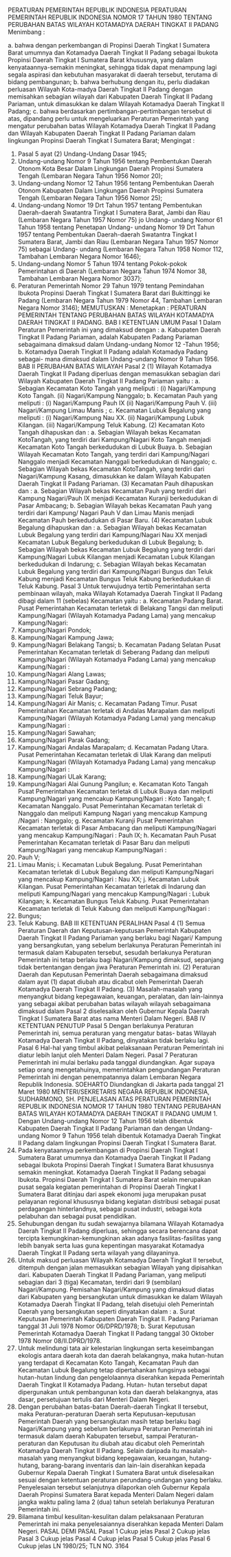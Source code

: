  PERATURAN PEMERINTAH REPUBLIK INDONESIA PERATURAN PEMERINTAH REPUBLIK INDONESIA NOMOR 17 TAHUN 1980 TENTANG PERUBAHAN BATAS WILAYAH KOTAMADYA DAERAH TINGKAT II PADANG
Menimbang :

a. bahwa dengan perkembangan di Propinsi Daerah Tingkat I Sumatera Barat umumnya dan Kotamadya Daerah Tingkat II Padang sebagai lbukota Propinsi Daerah Tingkat I Sumatera Barat khususnya, yang dalam kenyataannya-semakin meningkat, sehingga tidak dapat menampung lagi segala aspirasi dan kebutuhan masyarakat di daerah tersebut, terutama di bidang pembangunan;
b. bahwa berhubung dengan itu, perlu diadakan perluasan Wilayah Kota-madya Daerah Tingkat II Padang dengan memisahkan sebagian wilayah dari Kabupaten Daerah Tingkat II Padang Pariaman, untuk dimasukkan ke dalam Wilayah Kotamadya Daerah Tingkat II Padang;
c. bahwa berdasarkan pertimbangan-pertimbangan tersebut di atas, dipandang perlu untuk mengeluarkan Peraturan Pemerintah yang mengatur perubahan batas Wilayah Kotamadya Daerah Tingkat II Padang dan Wilayah Kabupaten Daerah Tingkat II Padang Pariaman dalam lingkungan Propinsi Daerah Tingkat I Sumatera Barat;
Mengingat :

1. Pasal 5 ayat (2) Undang-Undang Dasar 1945;
2. Undang-undang Nomor 9 Tahun 1956 tentang Pembentukan Daerah Otonom Kota Besar Dalam Lingkungan Daerah Propinsi Sumatera Tengah (Lembaran Negara Tahun 1956 Nomor 20);
3. Undang-undang Nomor 12 Tahun 1956 tentang Pembentukan Daerah Otonom Kabupaten Dalam Lingkungan Daerah Propinsi Sumatera Tengah (Lembaran Negara Tahun 1956 Nomor 25);
4. Undang-undang Nomor 19 Drt Tahun 1957 tentang Pembentukan Daerah-daerah Swatantra Tingkat I Sumatera Barat, Jambi dan Riau (Lembaran Negara Tahun 1957 Nomor 75) jo Undang- undang Nomor 61 Tahun 1958 tentang Penetapan Undang- undang Nomor 19 Drt Tahun 1957 tentang Pembentukan Daerah-daerah Swatantra Tingkat I Sumatera Barat, Jambi dan Riau (Lembaran Negara Tahun 1957 Nomor 75) sebagai Undang- undang (Lembaran Negara Tahun 1958 Nomor 112, Tambahan Lembaran Negara Nomor 1646);
5. Undang-undang Nomor 5 Tahun 1974 tentang Pokok-pokok Pemerintahan di Daerah (Lembaran Negara Tahun 1974 Nomor 38, Tambahan Lembaran Negara Nomor 3037);
6. Peraturan Pemerintah Nomor 29 Tahun 1979 tentang Pemindahan Ibukota Propinsi Daerah Tingkat I Sumatera Barat dari Bukittinggi ke Padang (Lembaran Negara Tahun 1979 Nomor 44, Tambahan Lembaran Negara Nomor 3146);
MEMUTUSKAN :
 Menetapkan : PERATURAN PEMERINTAH TENTANG PERUBAHAN BATAS WILAYAH KOTAMADYA DAERAH TINGKAT II PADANG.
BAB I KETENTUAN UMUM
Pasal 1
Dalam Peraturan Pemerintah ini yang dimaksud dengan :
a. Kabupaten Daerah Tingkat II Padang Pariaman, adalah Kabupaten Padang Pariaman sebagaimana dimaksud dalam Undang-undang Nomor 12 -Tahun 1956;
b. Kotamadya Daerah Tingkat II Padang adalah Kotamadya Padang sebagai- mana dimaksud dalam Undang-undang Nomor 9 Tahun 1956.
BAB II PERUBAHAN BATAS WILAYAH
Pasal 2
(1) Wilayah Kotamadya Daerah Tingkat II Padang diperluas dengan memasukkan sebagian dari Wilayah Kabupaten Daerah Tingkat II Padang Pariaman yaitu :
a. Sebagian Kecamatan Koto Tangah yang meliputi : (i) Nagari/Kampung Koto Tangah. (ii) Nagari/Kampung Nanggalo;
b. Kecamatan Pauh yang meliputi : (i) Nagari/Kampung Pauh IX (ii) Nagari/Kampung Pauh V. (iii) Nagari/Kampung Limau Manis ;
c. Kecamatan Lubuk Begalung yang meliputi : (i) Nagari/Kampung Nau XX. (ii) Nagari/Kampung Lubuk Kilangan. (iii) Nagari/Kampung Teluk Kabung.
(2) Kecamatan Koto Tangah dihapuskan dan :
a. Sebagian Wilayah bekas Kecamatan KotoTangah, yang terdiri dari Kampung/Nagari Koto Tangah menjadi Kecamatan Koto Tangah berkedudukan di Lubuk Buaya.
b. Sebagian Wilayah Kecamatan Koto Tangah, yang terdiri dari Kampung/Nagari Nanggalo menjadi Kecamatan Nanggali berkedudukan di Nanggalo;
c. Sebagian Wilayah bekas Kecamatan KotoTangah, yang terdiri dari Nagari/Kampung Kasang, dimasukkan ke dalam Wilayah Kabupaten Daerah Tingkat II Padang Pariaman.
(3) Kecamatan Pauh dihapuskan dan :
a. Sebagian Wilayah bekas Kecamatan Pauh yang terdiri dari Kampung Nagari/Pauh IX menjadi Kecamatan Kuranji berkedudukan di Pasar Ambacang;
b. Sebagian Wilayah bekas Kecamatan Pauh yang terdiri dari Kampung/ Nagari Pauh V dan Limau Manis menjadi Kecamatan Pauh berkedudukan di Pasar Baru.
(4) Kecamatan Lubuk Begalung dihapuskan dan :
a. Sebagian Wilayah bekas Kecamatan Lubuk Begalung yang terdiri dari Kampung/Nagari Nau XX menjadi Kecamatan Lubuk Begalung berkedudukan di Lubuk Begalung;
b. Sebagian Wilayah bekas Kecamatan Lubuk Begalung yang terdiri dari Kampung/Nagari Lubuk Kilangan menjadi Kecamatan Lubuk Kilangan berkedudukan di Indarung;
c. Sebagian Wilayah bekas Kecamatan Lubuk Begalung yang terdiri dari Kampung/Nagari Bungus dan Teluk Kabung menjadi Kecamatan Bungus Teluk Kabung berkedudukan di Teluk Kabung.
Pasal 3
Untuk terwujudnya tertib Pemerintahan serta pembinaan wilayah, maka Wilayah Kotamadya Daerah Tingkat II Padang dibagi dalam 11 (sebelas) Kecamatan yaitu :
a. Kecamatan Padang Barat. Pusat Pemerintahan Kecamatan terletak di Belakang Tangsi dan meliputi Kampung/Nagari (Wilayah Kotamadya Padang Lama) yang mencakup Kampung/Nagari:
1. Kampung/Nagari Pondok;
2. Kampung/Nagari Kampung Jawa;
3. Kampung/Nagari Belakang Tangsi;
b. Kecamatan Padang Selatan Pusat Pemerintahan Kecamatan terletak di Seberang Padang dan meliputi Kampung/Nagari (Wilayah Kotamadya Padang Lama) yang mencakup Kampung/Nagari :
1. Kampung/Nagari Alang Lawas;
2. Kampung/Nagari Pasar Gadang;
3. Kampung/Nagari Sebrang Padang;
4. Kampung/Nagari Teluk Bayur;
5. Kampung/Nagari Air Manis;
c. Kecamatan Padang Timur. Pusat Pemerintahan Kecamatan terletak di Andalas Marapalam dan meliputi Kampung/Nagari (Wilayah Kotamadya Padang Lama) yang mencakup Kampung/Nagari :
1. Kampung/Nagari Sawahan;
2. Kampung/Nagari Parak Gadang;
3. Kampung/Nagari Andalas Marapalam;
d. Kecamatan Padang Utara. Pusat Pemerintahan Kecamatan terletak di Ulak Karang dan meliputi Kampung/Nagari (Wilayah Kotamadya Padang Lama) yang mencakup Kampung/Nagari :
1. Kampung/Nagari ULak Karang;
2. Kampung/Nagari Alai Gunung Pangilun;
e. Kecamatan Koto Tangah Pusat Pemerintahan Kecamatan terletak di Lubuk Buaya dan meliputi Kampung/Nagari yang mencakup Kampung/Nagari : Koto Tangah;
f. Kecamatan Nanggalo. Pusat Pemerintahan Kecamatan terletak di Nanggalo dan meliputi Kampung Nagari yang mencakup Kampung /Nagari : Nanggalo;
g. Kecamatan Kuranji Pusat Pemerintahan Kecamatan terletak di Pasar Ambacang dan meliputi Kampung/Nagari yang mencakup Kampung/Nagari : Pauh IX;
h. Kecamatan Pauh Pusat Pemerintahan Kecamatan terletak di Pasar Baru dan meliputi Kampung/Nagari yang mencakup Kampung/Nagari :
1. Pauh V;
2. Limau Manis;
i. Kecamatan Lubuk Begalung. Pusat Pemerintahan Kecamatan terletak di Lubuk Begalung dan meliputi Kampung/Nagari yang mencakup Kampung/Nagari : Nau XX;
j. Kecamatan Lubuk Kilangan. Pusat Pemerintahan Kecamatan terletak di Indarung dan meliputi Kampung/Nagari yang mencakup Kampung/Nagari : Lubuk Kilangan;
k. Kecamatan Bungus Teluk Kabung. Pusat Pemerintahan Kecamatan terletak di Teluk Kabung dan meliputi Kampung/Nagari :
1. Bungus;
2. Teluk Kabung.
BAB III KETENTUAN PERALIHAN
Pasal 4
(1) Semua Peraturan Daerah dan Keputusan-keputusan Pemerintah Kabupaten Daerah Tingkat II Padang Pariaman yang berlaku bagi Nagari/ Kampung yang bersangkutan, yang sebelum berlakunya Peraturan Pemerintah ini termasuk dalam Kabupaten tersebut, sesudah berlakunya Peraturan Pemerintah ini tetap berlaku bagi Nagari/Kampung dimaksud, sepanjang tidak bertentangan dengan jiwa Peraturan Pemerintah ini.
(2) Peraturan Daerah dan Keputusan Pemerintah Daerah sebagaimana dimaksud dalam ayat (1) dapat diubah atau dicabut oleh Pemerintah Daerah Kotamadya Daerah Tingkat II Padang.
(3) Masalah-masalah yang menyangkut bidang kepegawaian, keuangan, peralatan, dan lain-lainnya yang sebagai akibat perubahan batas wilayah wilayah sebagaimana dimaksud dalam Pasal 2 diselesaikan oleh Gubernur Kepala Daerah Tingkat I Sumatera Barat atas nama Menteri Dalam Negeri.
BAB IV KETENTUAN PENUTUP
Pasal 5
Dengan berlakunya Peraturan Pemerintah ini, semua peraturan yang mengatur batas- batas Wilayah Kotamadya Daerah Tingkat II Padang, dinyatakan tidak berlaku lagi.
Pasal 6
Hal-hal yang timbul akibat pelaksanaan Peraturan Pemerintah ini diatur lebih lanjut oleh Menteri Dalam Negeri.
Pasal 7
Peraturan Pemerintah ini mulai berlaku pada tanggal diundangkan. Agar supaya setiap orang mengetahuinya, memerintahkan pengundangan Peraturan Pemerintah ini dengan penempatannya dalam Lembaran Negara Republik Indonesia. SOEHARTO Diundangkan di Jakarta pada tanggal 21 Maret 1980 MENTERI/SEKRETARIS NEGARA REPUBLIK INDONESIA, SUDHARMONO, SH. PENJELASAN ATAS PERATURAN PEMERINTAH REPUBLIK INDONESIA NOMOR 17 TAHUN 1980 TENTANG PERUBAHAN BATAS WILAYAH KOTAMADYA DAERAH TINGKAT II PADANG UMUM 1. Dengan Undang-undang Nomor 12 Tahun 1956 telah dibentuk Kabupaten Daerah Tingkat II Padang Pariaman dan dengan Undang-undang Nomor 9 Tahun 1956 telah dibentuk Kotamadya Daerah Tingkat II Padang dalam lingkungan Propinsi Daerah Tingkat I Sumatera Barat.
2. Pada kenyataannya perkembangan di Propinsi Daerah Tingkat I Sumatera Barat umumnya dan Kotamadya Daerah Tingkat II Padang sebagai lbukota Propinsi Daerah Tingkat I Sumatera Barat khususnya semakin meningkat. Kotamadya Daerah Tingkat II Padang sebagai lbukota. Propinsi Daerah Tingkat I Sumatera Barat selain merupakan pusat segala kegiatan pemerintahan di Propinsi Daerah Tingkat I Sumatera Barat ditinjau dari aspek ekonomi juga merupakan pusat pelayanan regional khususnya bidang kegiatan distribusi sebagai pusat perdagangan hinterlandnya, sebagai pusat industri, sebagai kota pelabuhan dan sebagai pusat pendidikan.
3. Sehubungan dengan itu sudah sewajarnya bilamana Wilayah Kotamadya Daerah Tingkat II Padang diperluas, sehingga secara berencana dapat tercipta kemungkinan-kemungkinan akan adanya fasilitas-fasilitas yang lebih banyak serta luas guna kepentingan masyarakat Kotamadya Daerah Tingkat II Padang serta wilayah yang dilayaninya.
4. Untuk maksud perluasan Wilayah Kotamadya Daerah Tingkat II tersebut, ditempuh dengan jalan memasukkan sebagian Wilayah yang dipisahkan dari. Kabupaten Daerah Tingkat II Padang Pariaman, yang meliputi sebagian dari 3 (tiga) Kecamatan, terdiri dari 9 (sembilan) Nagari/Kampung. Pemisahan Nagari/Kampung yang dimaksud diatas dari Kabupaten yang bersangkutan untuk dimasukkan ke dalam Wilayah Kotamadya Daerah Tingkat II Padang, telah disetujui oleh Pemerintah Daerah yang bersangkutan seperti dinyatakan dalam :
a. Surat Keputusan Pemerintah Kabupaten Daerah Tingkat II. Padang Pariaman tanggal 31 Juli 1978 Nomor 06/DPRD/1978;
b. Surat Keputusan Pemerintah Kotamadya Daerah Tingkat II Padang tanggal 30 Oktober 1978 Nomor 08/II.DPRD/1978.
5. Untuk melindungi tata air kelestarian lingkungan serta keseimbangan ekologis antara daerah kota dan daerah belakangnya, maka hutan-hutan yang terdapat di Kecamatan Koto Tangah, Kecamatan Pauh dan Kecamatan Lubuk Begalung tetap dipertahankan fungsinya sebagai hutan-hutan lindung dan pengelolaannya diserahkan kepada Pemerintah Daerah Tingkat II Kotamadya Padang. Hutan- hutan tersebut dapat dipergunakan untuk pembangunan kota dan daerah belakangnya, atas dasar, persetujuan tertulis dari Menteri Dalam Negeri.
6. Dengan perubahan batas-batan Daerah-daerah Tingkat II tersebut, maka Peraturan-peraturan Daerah serta Keputusan-keputusan Pemerintah Daerah yang bersangkutan masih tetap berlaku bagi Nagari/Kampung yang sebelum berlakunya Peraturan Pemerintah ini termasuk dalam daerah Kabupaten tersebut, sampai Peraturan-peraturan dan Keputusan itu diubah atau dicabut oleh Pemerintah Kotamadya Daerah Tingkat II Padang. Selain daripada itu masalah-masalah yang menyangkut bidang kepegawaian, keuangan, hutang-hutang, barang-barang inventaris dan lain-lain diserahkan kepada Gubernur Kepala Daerah Tingkat I Sumatera Barat untuk diselesaikan sesuai dengan ketentuan peraturan perundang-undangan yang berlaku. Penyelesaian tersebut selanjutnya dilaporkan oleh Gubernur Kepala Daerah Propinsi Sumatera Barat kepada Menteri Dalam Negeri dalam jangka waktu paling lama 2 (dua) tahun setelah berlakunya Peraturan Pemerintah ini.
7. Bilamana timbul kesulitan-kesulitan dalam pelaksanaan Peraturan Pemerintah ini maka penyelesaiannya diserahkan kepada Menteri Dalam Negeri. PASAL DEMI PASAL
Pasal 1
Cukup jelas
Pasal 2
Cukup jelas
Pasal 3
Cukup jelas
Pasal 4
Cukup jelas
Pasal 5
Cukup jelas
Pasal 6
Cukup jelas LN 1980/25; TLN NO. 3164
